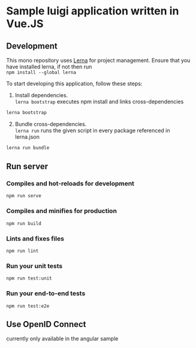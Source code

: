 # Sample luigi application written in Vue.JS

## Development

This mono repository uses [Lerna](https://lernajs.io/) for project management. Ensure that you have installed lerna, if not then run   
`npm install --global lerna`

To start developing this application, follow these steps:

1. Install dependencies.  
`lerna bootstrap` executes npm install and links cross-dependencies
```bash
lerna bootstrap
```

2. Bundle cross-dependencies.  
`lerna run` runs the given script in every package referenced in lerna.json
```bash
lerna run bundle
```

## Run server

### Compiles and hot-reloads for development
```
npm run serve
```

### Compiles and minifies for production
```
npm run build
```

### Lints and fixes files
```
npm run lint
```

### Run your unit tests
```
npm run test:unit
```

### Run your end-to-end tests
```
npm run test:e2e
```

## Use OpenID Connect

currently only available in the angular sample

